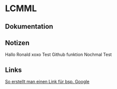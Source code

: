 # LCMML
## Dokumentation

## Notizen
Hallo Ronald xoxo Test Github funktion
Nochmal Test 
## Links
[So erstellt man einen Link für bsp. Google](https://www.google.com)
